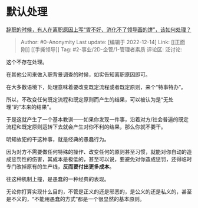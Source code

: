 # 默认处理
[辞职的时候，有人在离职原因上写“胃不好、消化不了领导画的饼”，该如何处理？](https://www.zhihu.com/question/412344436/answer/2800534394)

> Author: #0-Anonymity
> Last update: [编辑于 2022-12-14]
> Link: [[正面刚]] [[手撕领导]]
> Tag: #2-事业/2D-企管/1-管理者素质
> 评论区:
> 泛讨论:

这个不存在处理。

在其他公司来做入职背景调查的时候，如实告知离职原因即可。

在大多数语境下，处理意味着要改变既定流程或者既定原则，来个“特事特办”。

所以，不改变任何既定流程和既定原则而产生的结果，可以被认为是“无处理”的“本来的结果”。

于是这就产生了一个基本教训——如果你发现一件事，沿着对方/社会普遍的既定流程和既定原则运转下去就会产生对你不利的结果，那么你就不要干。

明知故犯的干这种事，就是经典的愚蠢行为。

因为对方不需要做任何特殊的操作、改变任何的原则甚至习惯，就能对你自动的造成惩罚性的伤害，其成本是极低的，甚至可以说，要避免对你造成惩罚，还得临时专门改掉原有的生产线，**反而要付出更多成本**。

往这种机制上撞，是愚蠢的一种经典的表现。

无论你打算实现什么目的，不管是正义的还是邪恶的，是公义的还是私义的，甚至是不义的，“不能用愚蠢的方式”都是一个很显然的基本原则。
